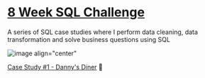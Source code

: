# [8 Week SQL Challenge](https://8weeksqlchallenge.com/getting-started/)

A series of SQL case studies where I perform data cleaning, data transformation and solve business questions using SQL

![image align="center"](https://user-images.githubusercontent.com/72626506/137976082-3de2b3c8-3931-4510-a5c6-e022f42b60a7.png)

[ Case Study #1 - Danny's Diner](https://github.com/sebachiara88/8-Week-SQL-Challenge/tree/main/Case%20Study%20%231%20-%20Danny's%20Diner) 🍣


